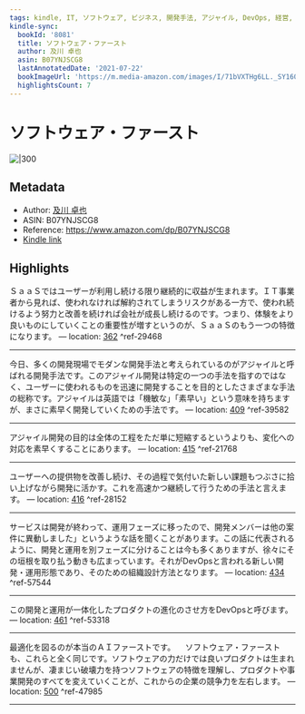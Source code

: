 ```yaml
---
tags: kindle, IT, ソフトウェア, ビジネス, 開発手法, アジャイル, DevOps, 経営, 自己啓発
kindle-sync:
  bookId: '8081'
  title: ソフトウェア・ファースト
  author: 及川 卓也
  asin: B07YNJSCG8
  lastAnnotatedDate: '2021-07-22'
  bookImageUrl: 'https://m.media-amazon.com/images/I/71bVXTHg6LL._SY160.jpg'
  highlightsCount: 7
---
```


# ソフトウェア・ファースト
![|300](https://m.media-amazon.com/images/I/71bVXTHg6LL.jpg)
## Metadata
* Author: [及川 卓也](https://www.amazon.comundefined)
* ASIN: B07YNJSCG8
* Reference: https://www.amazon.com/dp/B07YNJSCG8
* [Kindle link](kindle://book?action=open&asin=B07YNJSCG8)

## Highlights
ＳａａＳではユーザーが利用し続ける限り継続的に収益が生まれます。ＩＴ事業者から見れば、使われなければ解約されてしまうリスクがある一方で、使われ続けるよう努力と改善を続ければ会社が成長し続けるのです。つまり、体験をより良いものにしていくことの重要性が増すというのが、ＳａａＳのもう一つの特徴になります。 — location: [362](kindle://book?action=open&asin=B07YNJSCG8&location=362) ^ref-29468

---
今日、多くの開発現場でモダンな開発手法と考えられているのがアジャイルと呼ばれる開発手法です。このアジャイル開発は特定の一つの手法を指すのではなく、ユーザーに使われるものを迅速に開発することを目的としたさまざまな手法の総称です。アジャイルは英語では「機敏な」「素早い」という意味を持ちますが、まさに素早く開発していくための手法です。 — location: [409](kindle://book?action=open&asin=B07YNJSCG8&location=409) ^ref-39582

---
アジャイル開発の目的は全体の工程をただ単に短縮するというよりも、変化への対応を素早くすることにあります。 — location: [415](kindle://book?action=open&asin=B07YNJSCG8&location=415) ^ref-21768

---
ユーザーへの提供物を改善し続け、その過程で気付いた新しい課題もつぶさに拾い上げながら開発に活かす。これを高速かつ継続して行うための手法と言えます。 — location: [416](kindle://book?action=open&asin=B07YNJSCG8&location=416) ^ref-28152

---
サービスは開発が終わって、運用フェーズに移ったので、開発メンバーは他の案件に異動しました」というような話を聞くことがあります。この話に代表されるように、開発と運用を別フェーズに分けることは今も多くありますが、徐々にその垣根を取り払う動きも広まっています。それがDevOpsと言われる新しい開発・運用形態であり、そのための組織設計方法となります。 — location: [434](kindle://book?action=open&asin=B07YNJSCG8&location=434) ^ref-57544

---
この開発と運用が一体化したプロダクトの進化のさせ方をDevOpsと呼びます。 — location: [461](kindle://book?action=open&asin=B07YNJSCG8&location=461) ^ref-53318

---
最適化を図るのが本当のＡＩファーストです。 　ソフトウェア・ファーストも、これらと全く同じです。ソフトウェアの力だけでは良いプロダクトは生まれませんが、凄まじい破壊力を持つソフトウェアの特徴を理解し、プロダクトや事業開発のすべてを変えていくことが、これからの企業の競争力を左右します。 — location: [500](kindle://book?action=open&asin=B07YNJSCG8&location=500) ^ref-47985

---
